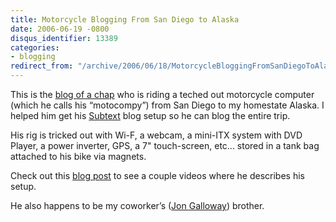 ```yaml
---
title: Motorcycle Blogging From San Diego to Alaska
date: 2006-06-19 -0800
disqus_identifier: 13389
categories:
- blogging
redirect_from: "/archive/2006/06/18/MotorcycleBloggingFromSanDiegoToAlaska.aspx/"
---
```


This is the [blog of a
chap](http://carotidbattery.com/ "Carotid Battery") who is riding a
teched out motorcycle computer (which he calls his “motocompy”) from San
Diego to my homestate Alaska. I helped him get his
[Subtext](http://subtextproject.com/ "Subtext") blog setup so he can
blog the entire trip.

His rig is tricked out with Wi-F, a webcam, a mini-ITX system with DVD
Player, a power inverter, GPS, a 7" touch-screen, etc... stored in a
tank bag attached to his bike via magnets.

Check out this [blog
post](http://carotidbattery.com/archive/2006/06/10/MeetMotocompy.aspx "Meet Motocompy")
to see a couple videos where he describes his setup.

He also happens to be my coworker’s ([Jon
Galloway](http://weblogs.asp.net/jgalloway/ "Jon Galloway")) brother.

